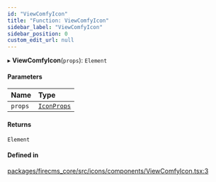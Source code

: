 ```yaml
---
id: "ViewComfyIcon"
title: "Function: ViewComfyIcon"
sidebar_label: "ViewComfyIcon"
sidebar_position: 0
custom_edit_url: null
---
```


▸ **ViewComfyIcon**(`props`): `Element`

#### Parameters

| Name | Type |
| :------ | :------ |
| `props` | [`IconProps`](../types/IconProps.md) |

#### Returns

`Element`

#### Defined in

[packages/firecms_core/src/icons/components/ViewComfyIcon.tsx:3](https://github.com/FireCMSco/firecms/blob/d45f3739/packages/firecms_core/src/icons/components/ViewComfyIcon.tsx#L3)
